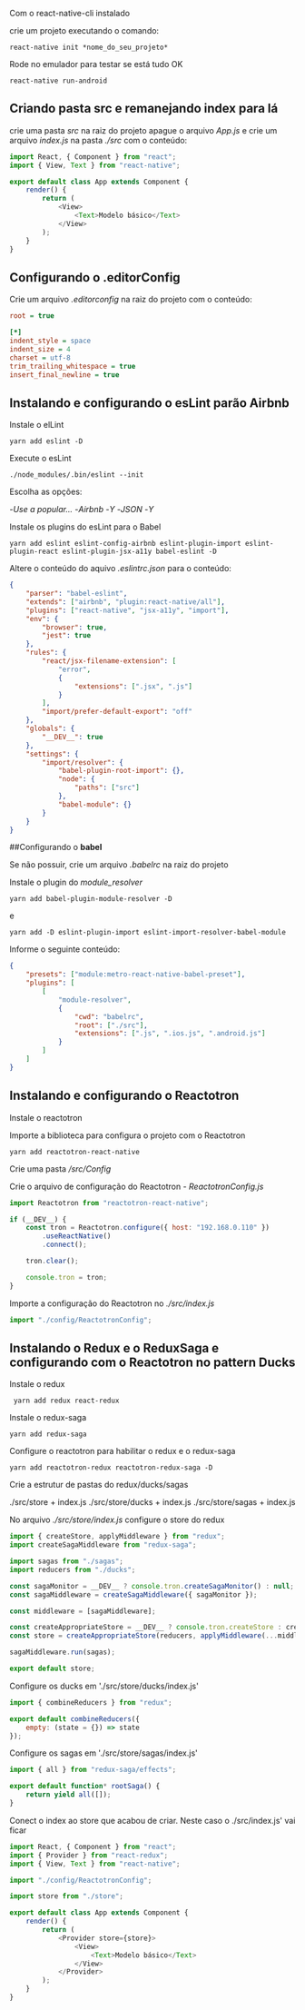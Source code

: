 Com o react-native-cli instalado

crie um projeto executando o comando:

```console
react-native init *nome_do_seu_projeto*
```

Rode no emulador para testar se está tudo OK

```console
react-native run-android
```

## Criando pasta **src** e remanejando index para lá

crie uma pasta _src_ na raiz do projeto apague o arquivo _App.js_ e crie um arquivo _index.js_ na pasta _./src_ com o conteúdo:

```javascript
import React, { Component } from "react";
import { View, Text } from "react-native";

export default class App extends Component {
    render() {
        return (
            <View>
                <Text>Modelo básico</Text>
            </View>
        );
    }
}
```

## Configurando o .editorConfig

Crie um arquivo _.editorconfig_ na raiz do projeto com o conteúdo:

```ini
root = true

[*]
indent_style = space
indent_size = 4
charset = utf-8
trim_trailing_whitespace = true
insert_final_newline = true
```

## Instalando e configurando o esLint parão Airbnb

Instale o elLint

```console
yarn add eslint -D
```

Execute o esLint

```console
./node_modules/.bin/eslint --init
```

Escolha as opções:

-_Use a popular..._ -_Airbnb_ -_Y_ -_JSON_ -_Y_

Instale os plugins do esLint para o Babel

```console
yarn add eslint eslint-config-airbnb eslint-plugin-import eslint-plugin-react eslint-plugin-jsx-a11y babel-eslint -D
```

Altere o conteúdo do aquivo _.eslintrc.json_ para o conteúdo:

```json
{
    "parser": "babel-eslint",
    "extends": ["airbnb", "plugin:react-native/all"],
    "plugins": ["react-native", "jsx-a11y", "import"],
    "env": {
        "browser": true,
        "jest": true
    },
    "rules": {
        "react/jsx-filename-extension": [
            "error",
            {
                "extensions": [".jsx", ".js"]
            }
        ],
        "import/prefer-default-export": "off"
    },
    "globals": {
        "__DEV__": true
    },
    "settings": {
        "import/resolver": {
            "babel-plugin-root-import": {},
            "node": {
                "paths": ["src"]
            },
            "babel-module": {}
        }
    }
}
```

##Configurando o **babel**

Se não possuir, crie um arquivo _.babelrc_ na raiz do projeto

Instale o plugin do _module_resolver_

```console
yarn add babel-plugin-module-resolver -D
```

e

```console
yarn add -D eslint-plugin-import eslint-import-resolver-babel-module
```

Informe o seguinte conteúdo:

```json
{
    "presets": ["module:metro-react-native-babel-preset"],
    "plugins": [
        [
            "module-resolver",
            {
                "cwd": "babelrc",
                "root": ["./src"],
                "extensions": [".js", ".ios.js", ".android.js"]
            }
        ]
    ]
}
```

## Instalando e configurando o **Reactotron**

Instale o reactotron

Importe a biblioteca para configura o projeto com o Reactotron

```console
yarn add reactotron-react-native
```

Crie uma pasta _/src/Config_

Crie o arquivo de configuração do Reactotron - _ReactotronConfig.js_

```javascript
import Reactotron from "reactotron-react-native";

if (__DEV__) {
    const tron = Reactotron.configure({ host: "192.168.0.110" })
        .useReactNative()
        .connect();

    tron.clear();

    console.tron = tron;
}
```

Importe a configuração do Reactotron no _./src/index.js_

```javascript
import "./config/ReactotronConfig";
```

## Instalando o Redux e o ReduxSaga e configurando com o Reactotron no pattern Ducks

Instale o redux

```console
 yarn add redux react-redux
```

Instale o redux-saga

```console
yarn add redux-saga
```

Configure o reactotron para habilitar o redux e o redux-saga

```console
yarn add reactotron-redux reactotron-redux-saga -D
```

Crie a estrutur de pastas do redux/ducks/sagas

./src/store + index.js
./src/store/ducks + index.js
./src/store/sagas + index.js

No arquivo _./src/store/index.js_ configure o store do redux

```javascript
import { createStore, applyMiddleware } from "redux";
import createSagaMiddleware from "redux-saga";

import sagas from "./sagas";
import reducers from "./ducks";

const sagaMonitor = __DEV__ ? console.tron.createSagaMonitor() : null;
const sagaMiddleware = createSagaMiddleware({ sagaMonitor });

const middleware = [sagaMiddleware];

const createAppropriateStore = __DEV__ ? console.tron.createStore : createStore;
const store = createAppropriateStore(reducers, applyMiddleware(...middleware));

sagaMiddleware.run(sagas);

export default store;
```

Configure os ducks em './src/store/ducks/index.js'

```javascript
import { combineReducers } from "redux";

export default combineReducers({
    empty: (state = {}) => state
});
```

Configure os sagas em './src/store/sagas/index.js'

```javascript
import { all } from "redux-saga/effects";

export default function* rootSaga() {
    return yield all([]);
}
```

Conect o index ao store que acabou de criar. Neste caso o ./src/index.js' vai ficar

```javascript
import React, { Component } from "react";
import { Provider } from "react-redux";
import { View, Text } from "react-native";

import "./config/ReactotronConfig";

import store from "./store";

export default class App extends Component {
    render() {
        return (
            <Provider store={store}>
                <View>
                    <Text>Modelo básico</Text>
                </View>
            </Provider>
        );
    }
}
```

